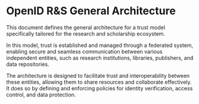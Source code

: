 # OpenID R&S General Architecture

This document defines the general architecture for a trust model
specifically tailored for the research and scholarship ecosystem.

In this model, trust is established and managed through a federated system,
enabling secure
and seamless communication between various independent entities,
such as research institutions, libraries, publishers, and data repositories.

The architecture is designed to facilitate trust and interoperability
between these entities, allowing them to share resources and collaborate
effectively. It does so by defining and enforcing policies for identity
verification, access control, and data protection.


